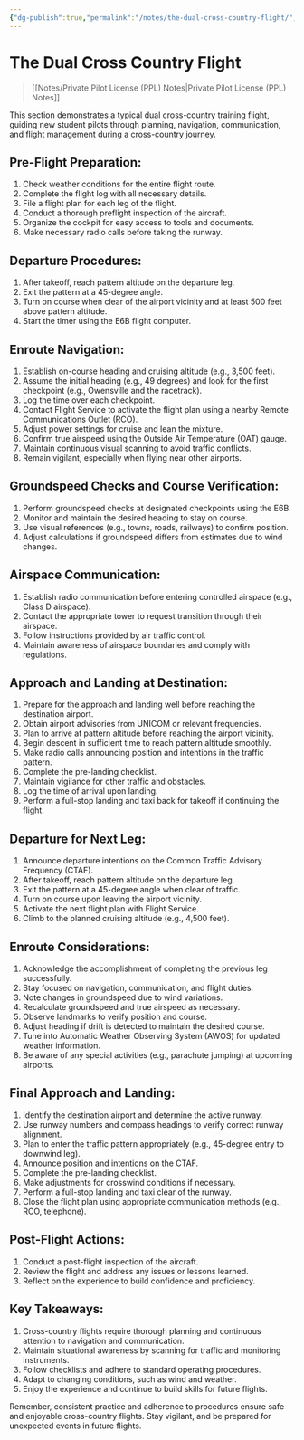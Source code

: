 ```yaml
---
{"dg-publish":true,"permalink":"/notes/the-dual-cross-country-flight/","title":"The Dual Cross Country Flight","tags":["aviation","classnotes"]}
---
```



# The Dual Cross Country Flight
> [[Notes/Private Pilot License (PPL) Notes\|Private Pilot License (PPL) Notes]]

This section demonstrates a typical dual cross-country training flight, guiding new student pilots through planning, navigation, communication, and flight management during a cross-country journey.

## Pre-Flight Preparation:

1. Check weather conditions for the entire flight route.
2. Complete the flight log with all necessary details.
3. File a flight plan for each leg of the flight.
4. Conduct a thorough preflight inspection of the aircraft.
5. Organize the cockpit for easy access to tools and documents.
6. Make necessary radio calls before taking the runway.

## Departure Procedures:

1. After takeoff, reach pattern altitude on the departure leg.
2. Exit the pattern at a 45-degree angle.
3. Turn on course when clear of the airport vicinity and at least 500 feet above pattern altitude.
4. Start the timer using the E6B flight computer.

## Enroute Navigation:

1. Establish on-course heading and cruising altitude (e.g., 3,500 feet).
2. Assume the initial heading (e.g., 49 degrees) and look for the first checkpoint (e.g., Owensville and the racetrack).
3. Log the time over each checkpoint.
4. Contact Flight Service to activate the flight plan using a nearby Remote Communications Outlet (RCO).
5. Adjust power settings for cruise and lean the mixture.
6. Confirm true airspeed using the Outside Air Temperature (OAT) gauge.
7. Maintain continuous visual scanning to avoid traffic conflicts.
8. Remain vigilant, especially when flying near other airports.

## Groundspeed Checks and Course Verification:

1. Perform groundspeed checks at designated checkpoints using the E6B.
2. Monitor and maintain the desired heading to stay on course.
3. Use visual references (e.g., towns, roads, railways) to confirm position.
4. Adjust calculations if groundspeed differs from estimates due to wind changes.

## Airspace Communication:

1. Establish radio communication before entering controlled airspace (e.g., Class D airspace).
2. Contact the appropriate tower to request transition through their airspace.
3. Follow instructions provided by air traffic control.
4. Maintain awareness of airspace boundaries and comply with regulations.

## Approach and Landing at Destination:

1. Prepare for the approach and landing well before reaching the destination airport.
2. Obtain airport advisories from UNICOM or relevant frequencies.
3. Plan to arrive at pattern altitude before reaching the airport vicinity.
4. Begin descent in sufficient time to reach pattern altitude smoothly.
5. Make radio calls announcing position and intentions in the traffic pattern.
6. Complete the pre-landing checklist.
7. Maintain vigilance for other traffic and obstacles.
8. Log the time of arrival upon landing.
9. Perform a full-stop landing and taxi back for takeoff if continuing the flight.

## Departure for Next Leg:

1. Announce departure intentions on the Common Traffic Advisory Frequency (CTAF).
2. After takeoff, reach pattern altitude on the departure leg.
3. Exit the pattern at a 45-degree angle when clear of traffic.
4. Turn on course upon leaving the airport vicinity.
5. Activate the next flight plan with Flight Service.
6. Climb to the planned cruising altitude (e.g., 4,500 feet).

## Enroute Considerations:

1. Acknowledge the accomplishment of completing the previous leg successfully.
2. Stay focused on navigation, communication, and flight duties.
3. Note changes in groundspeed due to wind variations.
4. Recalculate groundspeed and true airspeed as necessary.
5. Observe landmarks to verify position and course.
6. Adjust heading if drift is detected to maintain the desired course.
7. Tune into Automatic Weather Observing System (AWOS) for updated weather information.
8. Be aware of any special activities (e.g., parachute jumping) at upcoming airports.

## Final Approach and Landing:

1. Identify the destination airport and determine the active runway.
2. Use runway numbers and compass headings to verify correct runway alignment.
3. Plan to enter the traffic pattern appropriately (e.g., 45-degree entry to downwind leg).
4. Announce position and intentions on the CTAF.
5. Complete the pre-landing checklist.
6. Make adjustments for crosswind conditions if necessary.
7. Perform a full-stop landing and taxi clear of the runway.
8. Close the flight plan using appropriate communication methods (e.g., RCO, telephone).

## Post-Flight Actions:

1. Conduct a post-flight inspection of the aircraft.
2. Review the flight and address any issues or lessons learned.
3. Reflect on the experience to build confidence and proficiency.

## Key Takeaways:

1. Cross-country flights require thorough planning and continuous attention to navigation and communication.
2. Maintain situational awareness by scanning for traffic and monitoring instruments.
3. Follow checklists and adhere to standard operating procedures.
4. Adapt to changing conditions, such as wind and weather.
5. Enjoy the experience and continue to build skills for future flights.

Remember, consistent practice and adherence to procedures ensure safe and enjoyable cross-country flights. Stay vigilant, and be prepared for unexpected events in future flights.
